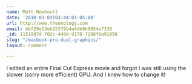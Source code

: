 ```yaml
---
name: Matt Newboult
date: '2010-03-03T03:44:01-05:00'
url: http://www.theonology.com
email: bbf29e53eb25379b4a0db9b9854e7338
_id: 11518d7d-702c-449d-9178-7288fba91050
slug: "/macbook-pro-dual-graphics/"
layout: comment

---
```


I edited an entire Final Cut Express movie and forgot I was still using the slower (sorry more efficient) GPU.  And I knew how to change it!
